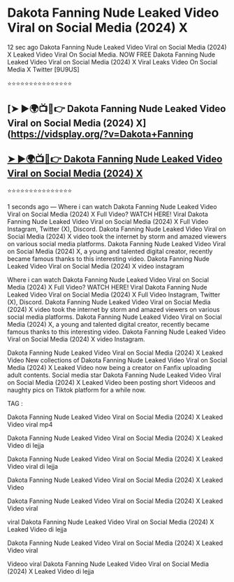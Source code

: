 ﻿# Dakota Fanning Nude Leaked Video Viral on Social Media (2024) X



12 sec ago Dakota Fanning Nude Leaked Video Viral on Social Media (2024) X Leaked Video Viral On Social Media. NOW FREE Dakota Fanning Nude Leaked Video Viral on Social Media (2024) X Viral Leaks Video On Social Media X Twitter [9U9US]

⭐⭐⭐⭐⭐⭐⭐⭐⭐⭐⭐⭐⭐⭐⭐

## [➤ ►🌍📺📱👉 Dakota Fanning Nude Leaked Video Viral on Social Media (2024) X](https://vidsplay.org/?v=Dakota+Fanning

## [➤ ►🌍📺📱👉 Dakota Fanning Nude Leaked Video Viral on Social Media (2024) X](https://vidsplay.org/?v=Dakota+Fanning)


⭐⭐⭐⭐⭐⭐⭐⭐⭐⭐⭐⭐⭐⭐⭐



1 seconds ago — Where i can watch Dakota Fanning Nude Leaked Video Viral on Social Media (2024) X Full Video? WATCH HERE! Viral Dakota Fanning Nude Leaked Video Viral on Social Media (2024) X Full Video Instagram, Twitter (X), Discord. Dakota Fanning Nude Leaked Video Viral on Social Media (2024) X video took the internet by storm and amazed viewers on various social media platforms. Dakota Fanning Nude Leaked Video Viral on Social Media (2024) X, a young and talented digital creator, recently became famous thanks to this interesting video. Dakota Fanning Nude Leaked Video Viral on Social Media (2024) X video instagram

Where i can watch Dakota Fanning Nude Leaked Video Viral on Social Media (2024) X Full Video? WATCH HERE! Viral Dakota Fanning Nude Leaked Video Viral on Social Media (2024) X Full Video Instagram, Twitter (X), Discord. Dakota Fanning Nude Leaked Video Viral on Social Media (2024) X video took the internet by storm and amazed viewers on various social media platforms. Dakota Fanning Nude Leaked Video Viral on Social Media (2024) X, a young and talented digital creator, recently became famous thanks to this interesting video. Dakota Fanning Nude Leaked Video Viral on Social Media (2024) X video Instagram.

Dakota Fanning Nude Leaked Video Viral on Social Media (2024) X Leaked Video New collections of Dakota Fanning Nude Leaked Video Viral on Social Media (2024) X Leaked Video now being a creator on Fanfix uploading adult contents. Social media star Dakota Fanning Nude Leaked Video Viral on Social Media (2024) X Leaked Video been posting short Videoos and naughty pics on Tiktok platform for a while now.

TAG :

 

Dakota Fanning Nude Leaked Video Viral on Social Media (2024) X Leaked Video viral mp4

 

Dakota Fanning Nude Leaked Video Viral on Social Media (2024) X Leaked Video di lejja

 

Dakota Fanning Nude Leaked Video Viral on Social Media (2024) X Leaked Video viral di lejja

 

Dakota Fanning Nude Leaked Video Viral on Social Media (2024) X Leaked Video

 

Dakota Fanning Nude Leaked Video Viral on Social Media (2024) X Leaked Video viral

 

viral Dakota Fanning Nude Leaked Video Viral on Social Media (2024) X Leaked Video di lejja

 

Dakota Fanning Nude Leaked Video Viral on Social Media (2024) X Leaked Video viral

 

Videoo viral Dakota Fanning Nude Leaked Video Viral on Social Media (2024) X Leaked Video di lejja